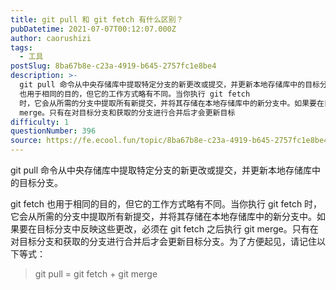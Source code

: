```yaml
---
title: git pull 和 git fetch 有什么区别？
pubDatetime: 2021-07-07T00:12:07.000Z
author: caorushizi
tags:
  - 工具
postSlug: 8ba67b8e-c23a-4919-b645-2757fc1e8be4
description: >-
  git pull 命令从中央存储库中提取特定分支的新更改或提交，并更新本地存储库中的目标分支。 git fetch
  也用于相同的目的，但它的工作方式略有不同。当你执行 git fetch
  时，它会从所需的分支中提取所有新提交，并将其存储在本地存储库中的新分支中。如果要在目标分支中反映这些更改，必须在 git fetch 之后执行git
  merge。只有在对目标分支和获取的分支进行合并后才会更新目标
difficulty: 1
questionNumber: 396
source: https://fe.ecool.fun/topic/8ba67b8e-c23a-4919-b645-2757fc1e8be4
---
```


git pull 命令从中央存储库中提取特定分支的新更改或提交，并更新本地存储库中的目标分支。

git fetch 也用于相同的目的，但它的工作方式略有不同。当你执行 git fetch 时，它会从所需的分支中提取所有新提交，并将其存储在本地存储库中的新分支中。如果要在目标分支中反映这些更改，必须在 git fetch 之后执行 git merge。只有在对目标分支和获取的分支进行合并后才会更新目标分支。为了方便起见，请记住以下等式：

> git pull = git fetch + git merge
